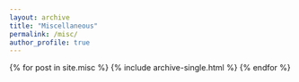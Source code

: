 ```yaml
---
layout: archive
title: "Miscellaneous"
permalink: /misc/
author_profile: true
---
```


{% for post in site.misc %}
  {% include archive-single.html %}
{% endfor %}